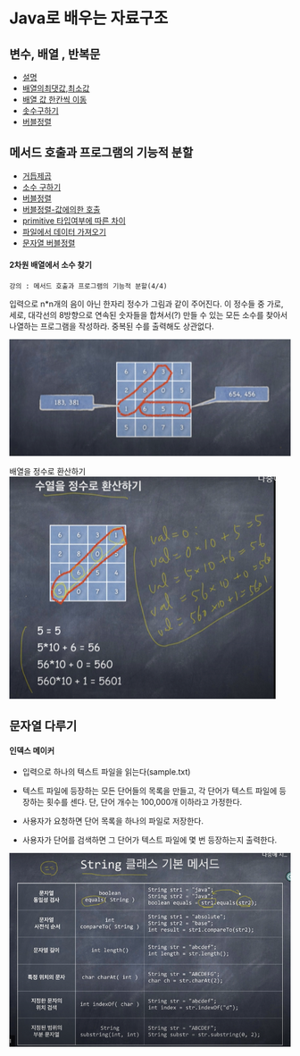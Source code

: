 # Java로 배우는 자료구조


## 변수, 배열 , 반복문

- [설명](src/com/company/study/structure01_array/배열-반복문-변수.md)
- [배열의최댓값,최소값](src/com/company/study/structure01_array/Code03.java)
- [배열 값 한칸씩 이동](src/com/company/study/structure01_array/Code04.java)
- [솟수구하기](src/com/company/study/structure01_array/Code05.java)
- [버블정렬](src/com/company/study/structure01_array/Code09.java)


## 메서드 호출과 프로그램의 기능적 분할

- [거듭제곱](src/com/company/study/structure02_method/Code11.java)
- [소수 구하기](src/com/company/study/structure02_method/Code12.java)
- [버블정렬](src/com/company/study/structure02_method/Code13.java)
- [버블정렬-값에의한 호출](src/com/company/study/structure02_method/값에의한호출.md)
- [primitive 타입여부에 따른 차이](src/com/company/study/structure02_method/Code13_3.java)
- [파일에서 데이터 가져오기](src/com/company/study/structure02_method/Code14.java)
- [문자열 버블정렬](src/com/company/study/structure02_method/Code15.java)

#### 2차원 배열에서 소수 찾기
`강의 : 메서드 호출과 프로그램의 기능적 분할(4/4)`

 입력으로 n*n개의 음이 아닌 한자리 정수가 그림과 같이 주어진다. 이 정수들 중
가로, 세로, 대각선의 8방향으로 연속된 숫자들을 합쳐서(?) 만들 수 있는 모든
소수를 찾아서 나열하는 프로그램을 작성하라. 중복된 수를 출력해도 상관없다.

![img.png](img.png)

배열을 정수로 환산하기
![img_1.png](img_1.png)

## 문자열 다루기

#### 인덱스 메이커

- 입력으로 하나의 텍스트 파일을 읽는다(sample.txt)
- 텍스트 파일에 등장하는 모든 단어들의 목록을 만들고, 각 단어가 텍스트 파일에
등장하는 횟수를 센다. 단, 단어 개수는 100,000개 이하라고 가정한다.

- 사용자가 요청하면 단어 목록을 하나의 파일로 저장한다.
- 사용자가 단어를 검색하면 그 단어가 텍스트 파일에 몇 번 등장하는지 출력한다.


![img_2.png](img_2.png)



